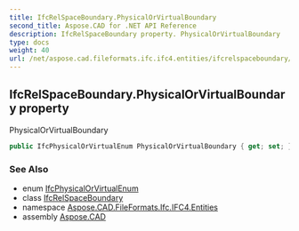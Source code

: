 ```yaml
---
title: IfcRelSpaceBoundary.PhysicalOrVirtualBoundary
second_title: Aspose.CAD for .NET API Reference
description: IfcRelSpaceBoundary property. PhysicalOrVirtualBoundary
type: docs
weight: 40
url: /net/aspose.cad.fileformats.ifc.ifc4.entities/ifcrelspaceboundary/physicalorvirtualboundary/
---
```

## IfcRelSpaceBoundary.PhysicalOrVirtualBoundary property

PhysicalOrVirtualBoundary

```csharp
public IfcPhysicalOrVirtualEnum PhysicalOrVirtualBoundary { get; set; }
```

### See Also

* enum [IfcPhysicalOrVirtualEnum](../../../aspose.cad.fileformats.ifc.ifc4.types/ifcphysicalorvirtualenum/)
* class [IfcRelSpaceBoundary](../)
* namespace [Aspose.CAD.FileFormats.Ifc.IFC4.Entities](../../../aspose.cad.fileformats.ifc.ifc4.entities/)
* assembly [Aspose.CAD](../../../)


